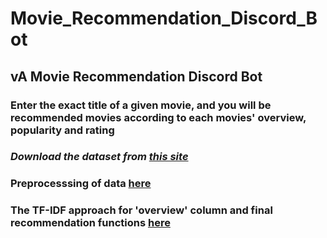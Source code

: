 # Movie_Recommendation_Discord_Bot 


## vA Movie Recommendation Discord Bot 

### Enter the exact title of a given movie, and you will be recommended movies according to each movies' overview, popularity and rating 

### _Download the dataset from [this site](https://www.kaggle.com/tmdb/tmdb-movie-metadata)_ 

### Preprocesssing of data [here](https://github.com/Innovators-Hub/Movie_Recommendation_Discord_Bot/blob/main/Movie%20Recommendation/preprocessing.py) 


### The TF-IDF approach for 'overview' column and final recommendation functions [here](https://github.com/Innovators-Hub/Movie_Recommendation_Discord_Bot/blob/main/Movie%20Recommendation/overview_recommend.py) 
